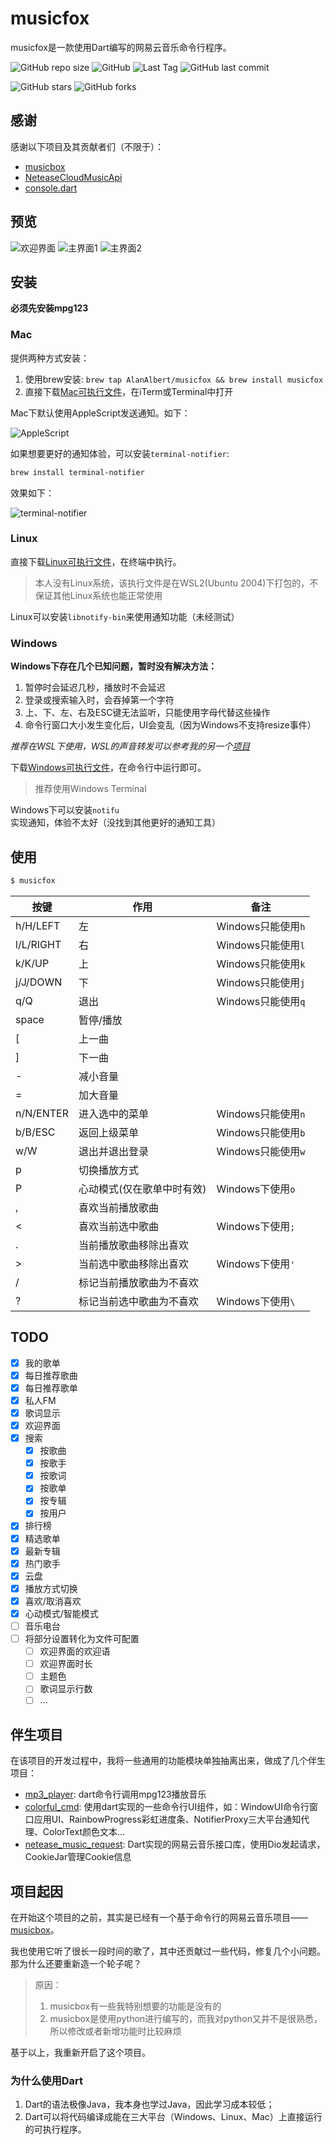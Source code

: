 # musicfox

musicfox是一款使用Dart编写的网易云音乐命令行程序。

![GitHub repo size](https://img.shields.io/github/repo-size/AlanAlbert/musicfox) ![GitHub](https://img.shields.io/github/license/AlanAlbert/musicfox) ![Last Tag](https://badgen.net/github/tag/AlanAlbert/musicfox) ![GitHub last commit](https://badgen.net/github/last-commit/AlanAlbert/musicfox)

![GitHub stars](https://img.shields.io/github/stars/AlanAlbert/musicfox?style=social) ![GitHub forks](https://img.shields.io/github/forks/AlanAlbert/musicfox?style=social)

## 感谢

感谢以下项目及其贡献者们（不限于）：

* [musicbox](https://github.com/darknessomi/musicbox)
* [NeteaseCloudMusicApi](https://github.com/Binaryify/NeteaseCloudMusicApi)
* [console.dart](https://github.com/DirectMyFile/console.dart)

## 预览

![欢迎界面](./preview/preview0.png)
![主界面1](./preview/preview1.png)
![主界面2](./preview/preview2.png)


## 安装

**必须先安装mpg123**

### Mac

提供两种方式安装：

1. 使用brew安装: `brew tap AlanAlbert/musicfox && brew install musicfox` 
2. 直接下载[Mac可执行文件](./bin/musicfox.mac)，在iTerm或Terminal中打开

Mac下默认使用AppleScript发送通知。如下：

![AppleScript](./preview/AppleScript.png)


如果想要更好的通知体验，可以安装`terminal-notifier`:

```sh
brew install terminal-notifier
```

效果如下：

![terminal-notifier](./preview/terminal-notifier.png)

### Linux

直接下载[Linux可执行文件](./bin/musicfox.ubuntu)，在终端中执行。

> 本人没有Linux系统，该执行文件是在WSL2(Ubuntu 2004)下打包的，不保证其他Linux系统也能正常使用

Linux可以安装`libnotify-bin`来使用通知功能（未经测试）

### Windows

**Windows下存在几个已知问题，暂时没有解决方法：**
1. 暂停时会延迟几秒，播放时不会延迟
2. 登录或搜索输入时，会吞掉第一个字符
3. 上、下、左、右及ESC键无法监听，只能使用字母代替这些操作
4. 命令行窗口大小发生变化后，UI会变乱（因为Windows不支持resize事件）

*推荐在WSL下使用，WSL的声音转发可以参考我的另一个[项目](https://github.com/AlanAlbert/wsl-audio-musicbox)*


下载[Windows可执行文件](./bin/musicfox.exe)，在命令行中运行即可。

> 推荐使用Windows Terminal

Windows下可以安装`notifu`实现通知，体验不太好（没找到其他更好的通知工具）

## 使用

```sh
$ musicfox
```

| 按键 | 作用 | 备注 |
| --- | --- | --- |
| h/H/LEFT | 左 | Windows只能使用`h`  |
| l/L/RIGHT | 右 | Windows只能使用`l` |
| k/K/UP | 上 | Windows只能使用`k` |
| j/J/DOWN | 下 | Windows只能使用`j` |
| q/Q | 退出 | Windows只能使用`q` |
| space | 暂停/播放 | |
| [ | 上一曲 | |
| ] | 下一曲 | |
| - | 减小音量 | |
| = | 加大音量 | |
| n/N/ENTER | 进入选中的菜单 | Windows只能使用`n` |
| b/B/ESC | 返回上级菜单 | Windows只能使用`b` |
| w/W | 退出并退出登录 | Windows只能使用`w` |
| p | 切换播放方式 | |
| P | 心动模式(仅在歌单中时有效) | Windows下使用`o` |
| , | 喜欢当前播放歌曲 | |
| < | 喜欢当前选中歌曲 | Windows下使用`;` |
| . | 当前播放歌曲移除出喜欢 | |
| > | 当前选中歌曲移除出喜欢 | Windows下使用`'` |
| / | 标记当前播放歌曲为不喜欢 | |
| ? | 标记当前选中歌曲为不喜欢 | Windows下使用`\` |

## TODO

* [x] 我的歌单
* [x] 每日推荐歌曲
* [x] 每日推荐歌单
* [x] 私人FM
* [x] 歌词显示
* [x] 欢迎界面
* [x] 搜索
    * [x] 按歌曲
    * [x] 按歌手
    * [x] 按歌词
    * [x] 按歌单
    * [x] 按专辑
    * [x] 按用户
* [x] 排行榜
* [x] 精选歌单
* [x] 最新专辑
* [x] 热门歌手
* [x] 云盘
* [x] 播放方式切换
* [x] 喜欢/取消喜欢
* [x] 心动模式/智能模式
* [ ] 音乐电台 
* [ ] 将部分设置转化为文件可配置
    * [ ] 欢迎界面的欢迎语
    * [ ] 欢迎界面时长
    * [ ] 主题色
    * [ ] 歌词显示行数
    * [ ] ...

## 伴生项目

在该项目的开发过程中，我将一些通用的功能模块单独抽离出来，做成了几个伴生项目：

* [mp3_player](https://github.com/AlanAlbert/mp3_player): dart命令行调用mpg123播放音乐
* [colorful_cmd](https://github.com/AlanAlbert/colorful_cmd): 使用dart实现的一些命令行UI组件，如：WindowUI命令行窗口应用UI、RainbowProgress彩虹进度条、NotifierProxy三大平台通知代理、ColorText颜色文本...
* [netease_music_request](https://github.com/AlanAlbert/netease_music_request): Dart实现的网易云音乐接口库，使用Dio发起请求，CookieJar管理Cookie信息


## 项目起因

在开始这个项目的之前，其实是已经有一个基于命令行的网易云音乐项目——[musicbox](https://github.com/darknessomi/musicbox)。

我也使用它听了很长一段时间的歌了，其中还贡献过一些代码，修复几个小问题。那为什么还要重新造一个轮子呢？

> 原因：
> 1. musicbox有一些我特别想要的功能是没有的
> 2. musicbox是使用python进行编写的，而我对python又并不是很熟悉，所以修改或者新增功能时比较麻烦

基于以上，我重新开启了这个项目。

### 为什么使用Dart

1. Dart的语法极像Java，我本身也学过Java，因此学习成本较低；
2. Dart可以将代码编译成能在三大平台（Windows、Linux、Mac）上直接运行的可执行程序。

